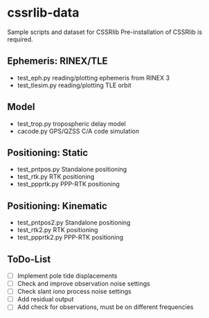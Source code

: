 # cssrlib-data
Sample scripts and dataset for CSSRlib
Pre-installation of CSSRlib is required.

## Ephemeris: RINEX/TLE
- test_eph.py reading/plotting ephemeris from RINEX 3
- test_tlesim.py reading/plotting TLE orbit

## Model
- test_trop.py tropospheric delay model
- cacode.py GPS/QZSS C/A code simulation

## Positioning: Static
- test_pntpos.py Standalone positioning
- test_rtk.py RTK positioning
- test_ppprtk.py PPP-RTK positioning

## Positioning: Kinematic
- test_pntpos2.py Standalone positioning
- test_rtk2.py RTK positioning
- test_ppprtk2.py PPP-RTK positioning

## ToDo-List

- [ ] Implement pole tide displacements
- [ ] Check and improve observation noise settings
- [ ] Check slant iono process noise settings
- [ ] Add residual output
- [ ] Add check for observations, must be on different frequencies